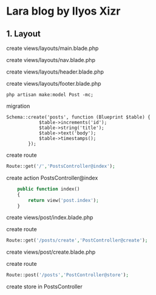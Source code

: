 # Lara blog by Ilyos Xizr

## 1. Layout

create views/layouts/main.blade.php

create views/layouts/nav.blade.php

create views/layouts/header.blade.php

create views/layouts/footer.blade.php

```code
php artisan make:model Post -mc;
```
migration
```code
Schema::create('posts', function (Blueprint $table) {
            $table->increments('id');
            $table->string('title');
            $table->text('body');
            $table->timestamps();
        });
```

create route 
```php
Route::get('/','PostsController@index');
```
create action PostsController@index
```php
    public function index()
    {
    	return view('post.index');
    }
```
create views/post/index.blade.php

create route 
```php
Route::get('/posts/create','PostController@create');
```
create views/post/create.blade.php

create route 
```php
Route::post('/posts','PostController@store');
```

create store in PostsController






